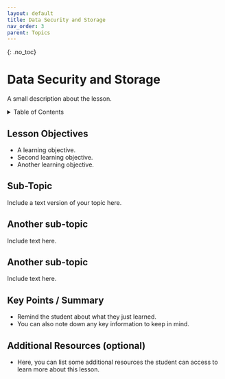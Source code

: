 ```yaml
---
layout: default
title: Data Security and Storage
nav_order: 3
parent: Topics
---
```


{: .no_toc}  
# Data Security and Storage

A small description about the lesson.

<details markdown="block" class="toc">
  <summary>
    Table of Contents
  </summary>
  {: .text-delta }
- TOC
{:toc}
</details>

## Lesson Objectives
- A learning objective.
- Second learning objective.
- Another learning objective.

<!-- ## Lesson Video
The following video demonstrates each of the steps outlined below in text.

<iframe height="416" width="100%" allowfullscreen frameborder=0 src="https://echo360.ca/media/a65689c0-c35c-4f33-9c12-f0ac97883f54/public?autoplay=false&automute=false"></iframe>
[View original here.](https://echo360.ca/media/a65689c0-c35c-4f33-9c12-f0ac97883f54/public?autoplay=false&automute=false) -->

## Sub-Topic

Include a text version of your topic here.

## Another sub-topic

Include text here.

## Another sub-topic

Include text here.

## Key Points / Summary

- Remind the student about what they just learned.
- You can also note down any key information to keep in mind.

## Additional Resources (optional)

- Here, you can list some additional resources the student can access to learn more about this lesson.
